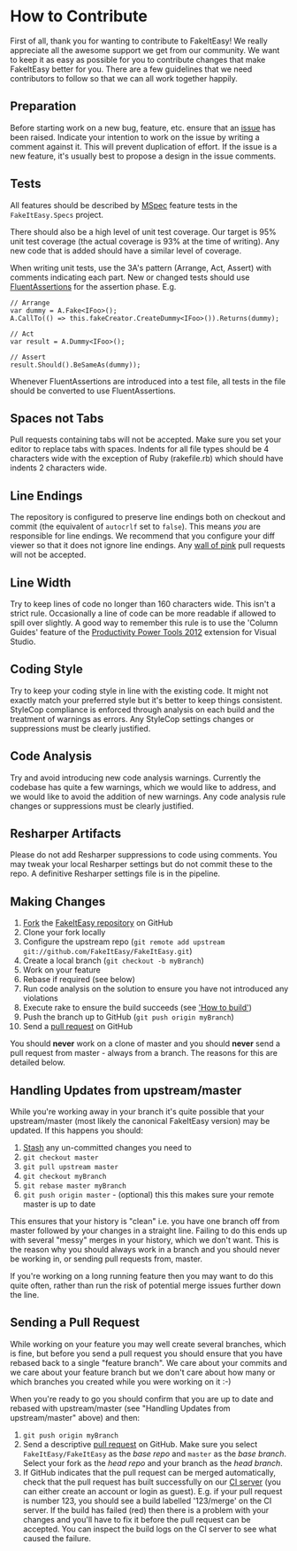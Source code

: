 # How to Contribute

First of all, thank you for wanting to contribute to FakeItEasy! We really appreciate all the awesome support we get from our community. We want to keep it as easy as possible for you to contribute changes that make FakeItEasy better for you. There are a few guidelines that we need contributors to follow so that we can all work together happily.

## Preparation

Before starting work on a new bug, feature, etc. ensure that an [issue](https://github.com/FakeItEasy/FakeItEasy/issues) has been raised. Indicate your intention to work on the issue by writing a comment against it. This will prevent duplication of effort. If the issue is a new feature, it's usually best to propose a design in the issue comments.

## Tests

All features should be described by [MSpec](https://github.com/machine/machine.specifications) feature tests in the `FakeItEasy.Specs` project.

There should also be a high level of unit test coverage. Our target is 95% unit test coverage (the actual coverage is 93% at the time of writing). Any new code that is added should have a similar level of coverage.

When writing unit tests, use the 3A's pattern (Arrange, Act, Assert) with comments indicating each part.
New or changed tests should use [FluentAssertions](https://github.com/dennisdoomen/fluentassertions) for the assertion phase.
E.g.

    // Arrange
    var dummy = A.Fake<IFoo>();
    A.CallTo(() => this.fakeCreator.CreateDummy<IFoo>()).Returns(dummy);

    // Act
    var result = A.Dummy<IFoo>();

    // Assert
    result.Should().BeSameAs(dummy));

Whenever FluentAssertions are introduced into a test file, all tests in the file should be converted to use FluentAssertions.

## Spaces not Tabs

Pull requests containing tabs will not be accepted. Make sure you set your editor to replace tabs with spaces. Indents for all file types should be 4 characters wide with the exception of Ruby (rakefile.rb) which should have indents 2 characters wide.

## Line Endings

The repository is configured to preserve line endings both on checkout and commit (the equivalent of `autocrlf` set to `false`). This means *you* are responsible for line endings. We recommend that you configure your diff viewer so that it does not ignore line endings. Any [wall of pink](http://www.hanselman.com/blog/YoureJustAnotherCarriageReturnLineFeedInTheWall.aspx) pull requests will not be accepted.

## Line Width

Try to keep lines of code no longer than 160 characters wide. This isn't a strict rule. Occasionally a line of code can be more readable if allowed to spill over slightly. A good way to remember this rule is to use the 'Column Guides' feature of the [Productivity Power Tools 2012](http://visualstudiogallery.msdn.microsoft.com/3a96a4dc-ba9c-4589-92c5-640e07332afd) extension for Visual Studio.

## Coding Style

Try to keep your coding style in line with the existing code. It might not exactly match your preferred style but it's better to keep things consistent. StyleCop compliance is enforced through analysis on each build and the treatment of warnings as errors. Any StyleCop settings changes or suppressions must be clearly justified.

## Code Analysis

Try and avoid introducing new code analysis warnings. Currently the codebase has quite a few warnings, which we would like to address, and we would like to avoid the addition of new warnings. Any code analysis rule changes or suppressions must be clearly justified.

## Resharper Artifacts

Please do not add Resharper suppressions to code using comments. You may tweak your local Resharper settings but do not commit these to the repo. A definitive Resharper settings file is in the pipeline.

## Making Changes

1. [Fork](http://help.github.com/forking/) the  [FakeItEasy repository](https://github.com/FakeItEasy/FakeItEasy/) on GitHub
1. Clone your fork locally
1. Configure the upstream repo (`git remote add upstream git://github.com/FakeItEasy/FakeItEasy.git`)
1. Create a local branch (`git checkout -b myBranch`)
1. Work on your feature
1. Rebase if required (see below)
1. Run code analysis on the solution to ensure you have not introduced any violations
1. Execute rake to ensure the build succeeds (see ['How to build'](https://github.com/FakeItEasy/FakeItEasy/blob/master/how_to_build.md "How to build"))  
1. Push the branch up to GitHub (`git push origin myBranch`)
1. Send a [pull request](https://help.github.com/articles/using-pull-requests) on GitHub

You should **never** work on a clone of master and you should **never** send a pull request from master - always from a branch. The reasons for this are detailed below.

## Handling Updates from upstream/master

While you're working away in your branch it's quite possible that your upstream/master (most likely the canonical FakeItEasy version) may be updated. If this happens you should:

1. [Stash](http://progit.org/book/ch6-3.html) any un-committed changes you need to
1. `git checkout master`
1. `git pull upstream master`
1. `git checkout myBranch`
1. `git rebase master myBranch`
1. `git push origin master` - (optional) this this makes sure your remote master is up to date

This ensures that your history is "clean" i.e. you have one branch off from master followed by your changes in a straight line. Failing to do this ends up with several "messy" merges in your history, which we don't want. This is the reason why you should always work in a branch and you should never be working in, or sending pull requests from, master.

If you're working on a long running feature then you may want to do this quite often, rather than run the risk of potential merge issues further down the line.

## Sending a Pull Request

While working on your feature you may well create several branches, which is fine, but before you send a pull request you should ensure that you have rebased back to a single "feature branch". We care about your commits and we care about your feature branch but we don't care about how many or which branches you created while you were working on it :-)

When you're ready to go you should confirm that you are up to date and rebased with upstream/master (see "Handling Updates from upstream/master" above) and then:

1. `git push origin myBranch`
1. Send a descriptive [pull request](https://help.github.com/articles/using-pull-requests) on GitHub. Make sure you select `FakeItEasy/FakeItEasy` as the *base repo* and `master` as the *base branch*. Select your fork as the *head repo* and your branch as the *head branch*.
1. If GitHub indicates that the pull request can be merged automatically, check that the pull request has built successfully on our [CI server](http://teamcity.codebetter.com/viewType.html?buildTypeId=bt929) (you can either create an account or login as guest). E.g. if your pull request is number 123, you should see a build labelled '123/merge' on the CI server. If the build has failed (red) then there is a problem with your changes and you'll have to fix it before the pull request can be accepted. You can inspect the build logs on the CI server to see what caused the failure.
